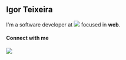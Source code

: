 ## Igor Teixeira
I'm a software developer at  [![](https://static.wixstatic.com/media/c54c7e_0f1b357123d542aba1a10af5db719e0b~mv2.png/v1/fill/w_80,h_15,al_c,q_85,usm_0.33_1.00_0.00,enc_auto/logo-cromai-negative.png)](https://cromai.com) focused in **web**.

#### Connect with me
[![](https://img.shields.io/badge/LinkedIn-0077B5?style=for-the-badge&logo=linkedin&logoColor=white)](https://linkedin.com/in/isteixeira)

